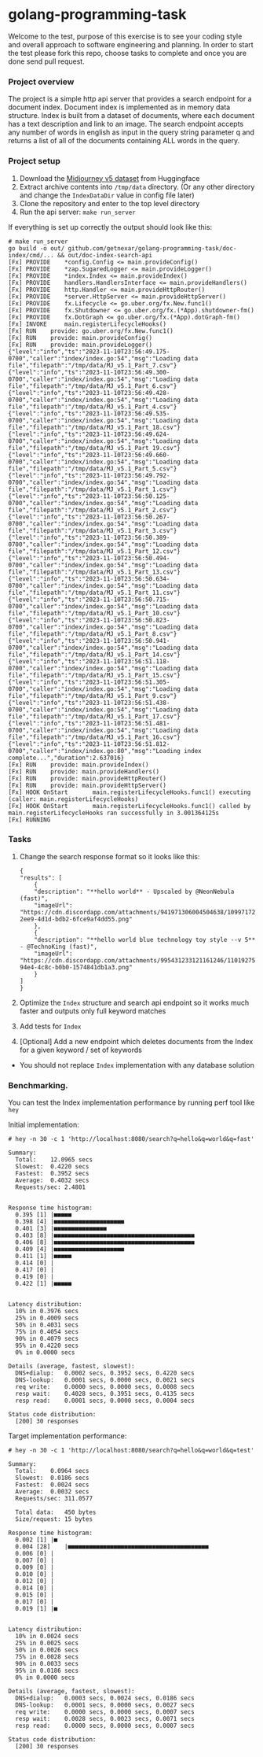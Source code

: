 # golang-programming-task

Welcome to the test, purpose of this exercise is to see your coding style and overall approach to software engineering and planning. In order to start the test please fork this repo, choose tasks to complete and once you are done send pull request.

### Project overview

The project is a simple http api server that provides a search endpoint for a document index.
Document index is implemented as in memory data structure. 
Index is built from a dataset of documents, where each document has a text description and link to an image. 
The search endpoint accepts any number of words in english as input in the query string parameter q and returns a list of all of the documents containing ALL words in the query.

### Project setup

1. Download the [Midjourney v5 dataset](https://huggingface.co/datasets/tarungupta83/MidJourney_v5_Prompt_dataset/resolve/main/Midjourney_v5_Prompt.zip) from Huggingface
2. Extract archive contents into `/tmp/data` directory. (Or any other directory and change the `IndexDataDir` value in config file later)
3. Clone the repository and enter to the top level directory
4. Run the api server: `make run_server`

If everything is set up correctly the output should look like this:
```
# make run_server
go build -o out/ github.com/getnexar/golang-programming-task/doc-index/cmd/... && out/doc-index-search-api
[Fx] PROVIDE	*config.Config <= main.provideConfig()
[Fx] PROVIDE	*zap.SugaredLogger <= main.provideLogger()
[Fx] PROVIDE	*index.Index <= main.provideIndex()
[Fx] PROVIDE	handlers.HandlersInterface <= main.provideHandlers()
[Fx] PROVIDE	http.Handler <= main.provideHttpRouter()
[Fx] PROVIDE	*server.HttpServer <= main.provideHttpServer()
[Fx] PROVIDE	fx.Lifecycle <= go.uber.org/fx.New.func1()
[Fx] PROVIDE	fx.Shutdowner <= go.uber.org/fx.(*App).shutdowner-fm()
[Fx] PROVIDE	fx.DotGraph <= go.uber.org/fx.(*App).dotGraph-fm()
[Fx] INVOKE		main.registerLifecycleHooks()
[Fx] RUN	provide: go.uber.org/fx.New.func1()
[Fx] RUN	provide: main.provideConfig()
[Fx] RUN	provide: main.provideLogger()
{"level":"info","ts":"2023-11-10T23:56:49.175-0700","caller":"index/index.go:54","msg":"Loading data file","filepath":"/tmp/data/MJ_v5.1_Part_7.csv"}
{"level":"info","ts":"2023-11-10T23:56:49.300-0700","caller":"index/index.go:54","msg":"Loading data file","filepath":"/tmp/data/MJ_v5.1_Part_6.csv"}
{"level":"info","ts":"2023-11-10T23:56:49.428-0700","caller":"index/index.go:54","msg":"Loading data file","filepath":"/tmp/data/MJ_v5.1_Part_4.csv"}
{"level":"info","ts":"2023-11-10T23:56:49.535-0700","caller":"index/index.go:54","msg":"Loading data file","filepath":"/tmp/data/MJ_v5.1_Part_18.csv"}
{"level":"info","ts":"2023-11-10T23:56:49.624-0700","caller":"index/index.go:54","msg":"Loading data file","filepath":"/tmp/data/MJ_v5.1_Part_19.csv"}
{"level":"info","ts":"2023-11-10T23:56:49.660-0700","caller":"index/index.go:54","msg":"Loading data file","filepath":"/tmp/data/MJ_v5.1_Part_5.csv"}
{"level":"info","ts":"2023-11-10T23:56:49.792-0700","caller":"index/index.go:54","msg":"Loading data file","filepath":"/tmp/data/MJ_v5.1_Part_1.csv"}
{"level":"info","ts":"2023-11-10T23:56:50.125-0700","caller":"index/index.go:54","msg":"Loading data file","filepath":"/tmp/data/MJ_v5.1_Part_2.csv"}
{"level":"info","ts":"2023-11-10T23:56:50.267-0700","caller":"index/index.go:54","msg":"Loading data file","filepath":"/tmp/data/MJ_v5.1_Part_3.csv"}
{"level":"info","ts":"2023-11-10T23:56:50.389-0700","caller":"index/index.go:54","msg":"Loading data file","filepath":"/tmp/data/MJ_v5.1_Part_12.csv"}
{"level":"info","ts":"2023-11-10T23:56:50.494-0700","caller":"index/index.go:54","msg":"Loading data file","filepath":"/tmp/data/MJ_v5.1_Part_13.csv"}
{"level":"info","ts":"2023-11-10T23:56:50.634-0700","caller":"index/index.go:54","msg":"Loading data file","filepath":"/tmp/data/MJ_v5.1_Part_11.csv"}
{"level":"info","ts":"2023-11-10T23:56:50.715-0700","caller":"index/index.go:54","msg":"Loading data file","filepath":"/tmp/data/MJ_v5.1_Part_10.csv"}
{"level":"info","ts":"2023-11-10T23:56:50.823-0700","caller":"index/index.go:54","msg":"Loading data file","filepath":"/tmp/data/MJ_v5.1_Part_8.csv"}
{"level":"info","ts":"2023-11-10T23:56:50.941-0700","caller":"index/index.go:54","msg":"Loading data file","filepath":"/tmp/data/MJ_v5.1_Part_14.csv"}
{"level":"info","ts":"2023-11-10T23:56:51.118-0700","caller":"index/index.go:54","msg":"Loading data file","filepath":"/tmp/data/MJ_v5.1_Part_15.csv"}
{"level":"info","ts":"2023-11-10T23:56:51.305-0700","caller":"index/index.go:54","msg":"Loading data file","filepath":"/tmp/data/MJ_v5.1_Part_9.csv"}
{"level":"info","ts":"2023-11-10T23:56:51.438-0700","caller":"index/index.go:54","msg":"Loading data file","filepath":"/tmp/data/MJ_v5.1_Part_17.csv"}
{"level":"info","ts":"2023-11-10T23:56:51.481-0700","caller":"index/index.go:54","msg":"Loading data file","filepath":"/tmp/data/MJ_v5.1_Part_16.csv"}
{"level":"info","ts":"2023-11-10T23:56:51.812-0700","caller":"index/index.go:80","msg":"Loading index complete...","duration":2.637016}
[Fx] RUN	provide: main.provideIndex()
[Fx] RUN	provide: main.provideHandlers()
[Fx] RUN	provide: main.provideHttpRouter()
[Fx] RUN	provide: main.provideHttpServer()
[Fx] HOOK OnStart		main.registerLifecycleHooks.func1() executing (caller: main.registerLifecycleHooks)
[Fx] HOOK OnStart		main.registerLifecycleHooks.func1() called by main.registerLifecycleHooks ran successfully in 3.001364125s
[Fx] RUNNING
```

### Tasks

1. Change the search response format so it looks like this:

    ```
    {
    "results": [
        {
        "description": "**hello world** - Upscaled by @NeonNebula (fast)",
        "imageUrl": "https://cdn.discordapp.com/attachments/941971306004504638/1099717251684376596/NeonNebula_hello_world_499f2603-2ee9-4d1d-bdb2-6fce9af4dd55.png"
        },
        {
        "description": "**hello world blue technology toy style --v 5** - @TechnoKing (fast)",
        "imageUrl": "https://cdn.discordapp.com/attachments/995431233121161246/1101927504731701401/TechnoKing_hello_world_blue_technology_toy_style_f37ac2e2-94e4-4c8c-b0b0-1574841db1a3.png"
        }
    ]
    }
    ```

2. Optimize the `Index` structure and search api endpoint so it works much faster and outputs only full keyword matches
   
3. Add tests for `Index`

4. [Optional] Add a new endpoint which deletes documents from the Index for a given keyword / set of keywords

* You should not replace `Index` implementation with any database solution

### Benchmarking.

You can test the Index implementation performance by running perf tool like `hey`

Initial implementation:
```
# hey -n 30 -c 1 'http://localhost:8080/search?q=hello&q=world&q=fast'

Summary:
  Total:	12.0965 secs
  Slowest:	0.4220 secs
  Fastest:	0.3952 secs
  Average:	0.4032 secs
  Requests/sec:	2.4801


Response time histogram:
  0.395 [1]	|■■■■■
  0.398 [4]	|■■■■■■■■■■■■■■■■■■■■
  0.401 [3]	|■■■■■■■■■■■■■■■
  0.403 [8]	|■■■■■■■■■■■■■■■■■■■■■■■■■■■■■■■■■■■■■■■■
  0.406 [8]	|■■■■■■■■■■■■■■■■■■■■■■■■■■■■■■■■■■■■■■■■
  0.409 [4]	|■■■■■■■■■■■■■■■■■■■■
  0.411 [1]	|■■■■■
  0.414 [0]	|
  0.417 [0]	|
  0.419 [0]	|
  0.422 [1]	|■■■■■


Latency distribution:
  10% in 0.3976 secs
  25% in 0.4009 secs
  50% in 0.4031 secs
  75% in 0.4054 secs
  90% in 0.4079 secs
  95% in 0.4220 secs
  0% in 0.0000 secs

Details (average, fastest, slowest):
  DNS+dialup:	0.0002 secs, 0.3952 secs, 0.4220 secs
  DNS-lookup:	0.0001 secs, 0.0000 secs, 0.0021 secs
  req write:	0.0000 secs, 0.0000 secs, 0.0008 secs
  resp wait:	0.4028 secs, 0.3951 secs, 0.4135 secs
  resp read:	0.0001 secs, 0.0000 secs, 0.0004 secs

Status code distribution:
  [200]	30 responses
```

Target implementation performance:
```
# hey -n 30 -c 1 'http://localhost:8080/search?q=hello&q=world&q=test'

Summary:
  Total:	0.0964 secs
  Slowest:	0.0186 secs
  Fastest:	0.0024 secs
  Average:	0.0032 secs
  Requests/sec:	311.0577

  Total data:	450 bytes
  Size/request:	15 bytes

Response time histogram:
  0.002 [1]	|■
  0.004 [28]	|■■■■■■■■■■■■■■■■■■■■■■■■■■■■■■■■■■■■■■■■
  0.006 [0]	|
  0.007 [0]	|
  0.009 [0]	|
  0.010 [0]	|
  0.012 [0]	|
  0.014 [0]	|
  0.015 [0]	|
  0.017 [0]	|
  0.019 [1]	|■


Latency distribution:
  10% in 0.0024 secs
  25% in 0.0025 secs
  50% in 0.0026 secs
  75% in 0.0028 secs
  90% in 0.0033 secs
  95% in 0.0186 secs
  0% in 0.0000 secs

Details (average, fastest, slowest):
  DNS+dialup:	0.0003 secs, 0.0024 secs, 0.0186 secs
  DNS-lookup:	0.0001 secs, 0.0000 secs, 0.0027 secs
  req write:	0.0000 secs, 0.0000 secs, 0.0007 secs
  resp wait:	0.0028 secs, 0.0023 secs, 0.0071 secs
  resp read:	0.0000 secs, 0.0000 secs, 0.0007 secs

Status code distribution:
  [200]	30 responses
```
